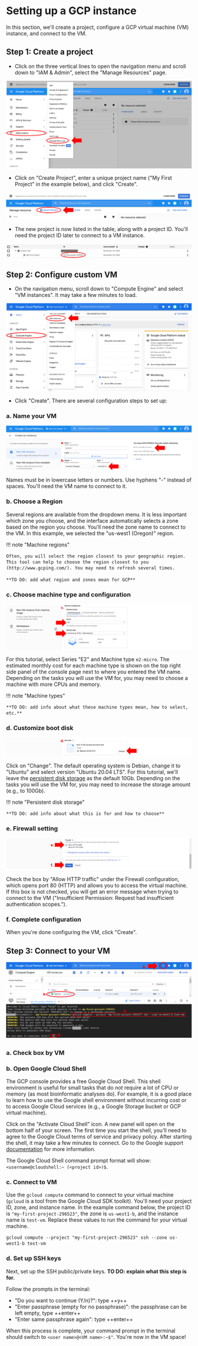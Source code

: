 # Setting up a GCP instance

In this section, we'll create a project, configure a GCP virtual machine (VM) instance, and connect to the VM.

## Step 1: Create a project

- Click on the three vertical lines to open the navigation menu and scroll down to "IAM & Admin", select the "Manage Resources" page.

![](./gcp_images/gcp_project1.png "Manage resources tab")

- Click on "Create Project", enter a unique project name ("My First Project" in the example below), and click "Create".

![](./gcp_images/gcp_project2.png "Create Project button")

- The new project is now listed in the table, along with a project ID. You'll need the project ID later to connect to a VM instance.

![](./gcp_images/gcp_projectid.png "Project ID")

## Step 2: Configure custom VM

- On the navigation menu, scroll down to "Compute Engine" and select "VM instances". It may take a few minutes to load.

![](./gcp_images/gcp_vm.png "VM instances")

- Click "Create". There are several configuration steps to set up:

### a. Name your VM

![](./gcp_images/gcp_vmconfig1.png "VM configuration name and region")

Names must be in lowercase letters or numbers. Use hyphens "-" instead of spaces. You'll need the VM name to connect to it.

### b. Choose a Region

Several regions are available from the dropdown menu. It is less important which zone you choose, and the interface automatically selects a zone based on the region you choose. You'll need the zone name to connect to the VM. In this example, we selected the "us-west1 (Oregon)" region.

!!! note "Machine regions"

    Often, you will select the region closest to your geographic region. This tool can help to choose the region closest to you (http://www.gcping.com/). You may need to refresh several times.

    **TO DO: add what region and zones mean for GCP**

### c. Choose machine type and configuration

![](./gcp_images/gcp_vmconfig2.png "VM configuration machine type")

For this tutorial, select Series "E2" and Machine type `e2-micro`. The estimated monthly cost for each machine type is shown on the top right side panel of the console page next to where you entered the VM name. Depending on the tasks you will use the VM for, you may need to choose a machine with more CPUs and memory.

!!! note "Machine types"

    **TO DO: add info about what these machine types mean, how to select, etc.**


### d. Customize boot disk

![](./gcp_images/gcp_vmconfig3.png "VM configuration boot disk")

Click on "Change". The default operating system is Debian, change it to "Ubuntu" and select version "Ubuntu 20.04 LTS". For this tutorial, we'll leave the [persistent disk storage](https://cloud.google.com/persistent-disk) as the default 10Gb. Depending on the tasks you will use the VM for, you may need to increase the storage amount (e.g., to 100Gb).

!!! note "Persistent disk storage"

    **TO DO: add info about what this is for and how to choose**

### e. Firewall setting

![](./gcp_images/gcp_vmconfig4.png "VM configure firewall")

Check the box by "Allow HTTP traffic" under the Firewall configuration, which opens port 80 (HTTP) and allows you to access the virtual machine. If this box is not checked, you will get an error message when trying to connect to the VM ("Insufficient Permission: Request had insufficient authentication scopes.").

### f. Complete configuration

When you're done configuring the VM, click "Create".

## Step 3: Connect to your VM

![](./gcp_images/gcp_vmGCS.png "VM connect with Google Cloud Shell")

### a. Check box by VM

### b. Open Google Cloud Shell

The GCP console provides a free Google Cloud Shell. This shell environment is useful for small tasks that do *not* require a lot of CPU or memory (as most bioinformatic analyses do). For example, it is a good place to learn how to use the Google shell environment without incurring cost or to access Google Cloud services (e.g., a Google Storage bucket or GCP virtual machine).

Click on the "Activate Cloud Shell" icon. A new panel will open on the bottom half of your screen. The first time you start the shell, you'll need to agree to the Google Cloud terms of service and privacy policy. After starting the shell, it may take a few minutes to connect. Go to the Google support [documentation](https://cloud.google.com/shell/docs/using-cloud-shell) for more information.

The Google Cloud Shell command prompt format will show: `<username@cloudshell:~ (<project id>)$`.

### c. Connect to VM

Use the `gcloud compute` command to connect to your virtual machine (`gcloud` is a tool from the Google Cloud SDK toolkit). You'll need your project ID, zone, and instance name. In the example command below, the project ID is `"my-first-project-296523"`, the zone is `us-west1-b`, and the instance name is `test-vm`. Replace these values to run the command for your virtual machine.

```
gcloud compute --project "my-first-project-296523" ssh --zone us-west1-b test-vm
```

### d. Set up SSH keys

Next, set up the SSH public/private keys. **TO DO: explain what this step is for.**

Follow the prompts in the terminal:

- "Do you want to continue (Y/n)?": type ++y++
- "Enter passphrase (empty for no passphrase)": the passphrase can be left empty, type ++enter++
- "Enter same passphrase again": type ++enter++

When this process is complete, your command prompt in the terminal should switch to `<user name>@<VM name>:~$"`. You're now in the VM space!
